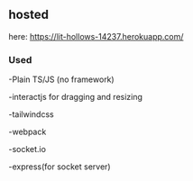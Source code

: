 ## hosted

here: https://lit-hollows-14237.herokuapp.com/

### Used

-Plain TS/JS (no framework)

-interactjs for dragging and resizing

-tailwindcss

-webpack

-socket.io

-express(for socket server)
